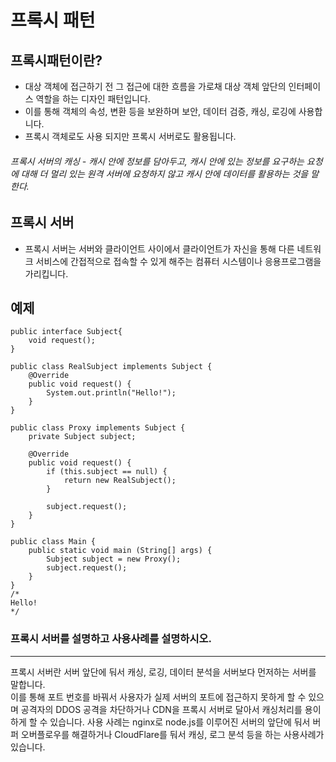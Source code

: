 프록시 패턴
=
프록시패턴이란?
-
- 대상 객체에 접근하기 전 그 접근에 대한 흐름을 가로채 대상 객체 앞단의 인터페이스 역할을 하는 디자인 패턴입니다.
- 이를 통해 객체의 속성, 변환 등을 보완하며 보안, 데이터 검증, 캐싱, 로깅에 사용합니다.
- 프록시 객체로도 사용 되지만 프록시 서버로도 활용됩니다.  

###### 프록시 서버의 캐싱 - 캐시 안에 정보를 담아두고, 캐시 안에 있는 정보를 요구하는 요청에 대해 더 멀리 있는 원격 서버에 요청하지 않고 캐시 안에 데이터를 활용하는 것을 말한다.

프록시 서버
-
- 프록시 서버는 서버와 클라이언트 사이에서 클라이언트가 자신을 통해 다른 네트워크 서비스에 간접적으로 접속할 수 있게 해주는 컴퓨터 시스템이나 응용프로그램을 가리킵니다.

예제
-
~~~
public interface Subject{
    void request();
}

public class RealSubject implements Subject {
    @Override
    public void request() {
        System.out.println("Hello!");
    }
}

public class Proxy implements Subject {
    private Subject subject;
    
    @Override
    public void request() {
        if (this.subject == null) {
            return new RealSubject();
        }
        
        subject.request();
    }
}
~~~

~~~
public class Main {
    public static void main (String[] args) {
        Subject subject = new Proxy();
        subject.request();
    }
}
/*
Hello!
*/
~~~

### 프록시 서버를 설명하고 사용사례를 설명하시오.
***
프록시 서버란 서버 앞단에 둬서 캐싱, 로깅, 데이터 분석을 서버보다 먼저하는 서버를 말합니다.  
이를 통해 포트 번호를 바꿔서 사용자가 실제 서버의 포트에 접근하지 못하게 할 수 있으며 공격자의 DDOS 공격을 차단하거나 CDN을 프록시 서버로 달아서 캐싱처리를 용이하게 할 수 있습니다.
사용 사례는 nginx로 node.js를 이루어진 서버의 앞단에 둬서 버퍼 오버플로우를 해결하거나 CloudFlare를 둬서 캐싱, 로그 분석 등을 하는 사용사례가 있습니다.